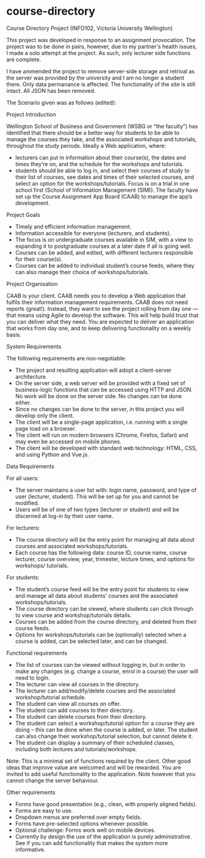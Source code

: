 # course-directory
Course Directory Project (INFO102, Victoria University Wellington)

This project was developed in response to an assignment provocation. The project
was to be done in pairs, however, due to my partner's health issues, I made a solo
attempt at the project. As such, only lecturer side functions are complete.

I have ammended the project to remove server-side storage and retrival as the server
was provided by the university and I am no longer a student there. Only data 
permanance is affected. The functionality of the site is still intact. All JSON
has been removed.


The Scenario given was as follows (edited):


Project Introduction

Wellington School of Business and Government (WSBG or “the faculty”) has identified
that there should be a better way for students to be able to manage the courses 
they take, and the associated workshops and tutorials, throughout the study periods.
Ideally a Web application, where:
 - lecturers can put in information about their course(s), the dates and times
   they’re on, and the schedule for the workshops and tutorials.
 - students should be able to log in, and select their courses of study to their
   list of courses, see dates and times of their selected courses, and select an
   option for the workshops/tutorials.
Focus is on a trial in one school first (School of Information Management (SIM)).
The faculty have set up the Course Assignment App Board (CAAB) to manage the app’s
development.


Project Goals
- Timely and efficient information management.
- Information accessible for everyone (lecturers, and students).
- The focus is on undergraduate courses available in SIM, with a view to expanding
  it to postgraduate courses at a later date if all is going well.
- Courses can be added, and edited, with different lecturers responsible for their
  course(s).
- Courses can be added to individual student’s course feeds, where they can also
  manage their choice of workshops/tutorials.


Project Organisation

CAAB is your client. CAAB needs you to develop a Web application that fulfils their
information management requirements. CAAB does not need reports (great!). Instead, 
they want to see the project rolling from day one — that means using Agile to 
develop the software. This will help build trust that you can deliver what they 
need. You are expected to deliver an application that works from day one, and to
keep delivering functionality on a weekly basis.


System Requirements

The following requirements are non-negotiable:
- The project and resulting application will adopt a client-server architecture.
- On the server side, a web server will be provided with a fixed set of
  business-logic functions that can be accessed using HTTP and JSON. No work
  will be done on the server side. No changes can be done either.
- Since no changes can be done to the server, in this project you will develop
  only the client.
- The client will be a single-page application, i.e. running with a single page
  load on a browser.
- The client will run on modern browsers (Chrome, Firefox, Safari) and may even
  be accessed on mobile phones.
- The client will be developed with standard web technology: HTML, CSS, and using
  Python and Vue.js.


Data Requirements

For all users:
- The server maintains a user list with: login name, password, and type of user
  (lecturer, student). This will be set up for you and cannot be modified.
- Users will be of one of two types (lecturer or student) and will be discerned
  at log-in by their user name.

For lecturers:
- The course directory will be the entry point for managing all data about courses
  and associated workshops/tutorials.
- Each course has the following data: course ID, course name, course lecturer,
  course overview, year, trimester, lecture times, and options for workshops/
  tutorials.
  
For students:
- The student’s course feed will be the entry point for students to view and manage
  all data about students’ courses and the associated workshops/tutorials.
- The course directory can be viewed, where students can click through to view
  course and workshop/tutorials details.
- Courses can be added from the course directory, and deleted from their course
  feeds.
- Options for workshops/tutorials can be (optionally) selected when a course is
  added, can be selected later, and can be changed.

  
Functional requirements

- The list of courses can be viewed without logging in, but in order to make any
  changes (e.g. change a course, enrol in a course) the user will need to login.
- The lecturer can view all courses in the directory.
- The lecturer can add/modify/delete courses and the associated workshop/tutorial
  schedule.
- The student can view all courses on offer.
- The student can add courses to their directory.
- The student can delete courses from their directory.
- The student can select a workshop/tutorial option for a course they are doing
  – this can be done when the course is added, or later. The student can also
    change their workshop/tutorial selection, but cannot delete it.
- The student can display a summary of their scheduled classes, including both
  lectures and tutorials/workshops.
  
Note: This is a minimal set of functions required by the client. Other good ideas
that improve value are welcomed and will be rewarded. You are invited to add 
useful functionality to the application. Note however that you cannot change the 
server behaviour.


Other requirements

- Forms have good presentation (e.g., clean, with properly aligned fields).
- Forms are easy to use.
- Dropdown menus are preferred over empty fields.
- Forms have pre-selected options whenever possible.
- Optional challenge: Forms work well on mobile devices.
- Currently by design the use of the application is purely administrative. See
  if you can add functionality that makes the system more informative.
